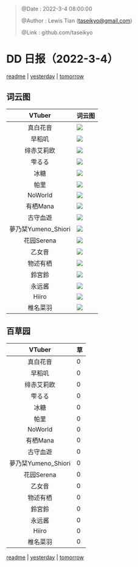 > @Date    : 2022-3-4 08:00:00
>
> @Author  : Lewis Tian (taseikyo@gmail.com)
>
> @Link    : github.com/taseikyo

# DD 日报（2022-3-4）

[readme](../README.md) | [yesterday](2022-3-3.md) | [tomorrow](2022-3-5.md)

## 词云图

|VTuber|词云图|
|:-:|-|
|真白花音|![](../../images/daily/21402309_2022-3-4_purge_wordcloud.png)|
|早稻叽|![](../../images/daily/41682_2022-3-4_purge_wordcloud.png)|
|绯赤艾莉欧|![](../../images/daily/21396545_2022-3-4_purge_wordcloud.png)|
|雫るる|![](../../images/daily/21013446_2022-3-4_purge_wordcloud.png)|
|冰糖|![](../../images/daily/876396_2022-3-4_purge_wordcloud.png)|
|帕里|![](../../images/daily/4895312_2022-3-4_purge_wordcloud.png)|
|NoWorld|![](../../images/daily/21448649_2022-3-4_purge_wordcloud.png)|
|有栖Mana|![](../../images/daily/6542258_2022-3-4_purge_wordcloud.png)|
|古守血遊|![](../../images/daily/8725120_2022-3-4_purge_wordcloud.png)|
|夢乃栞Yumeno_Shiori|![](../../images/daily/14052636_2022-3-4_purge_wordcloud.png)|
|花园Serena|![](../../images/daily/14327465_2022-3-4_purge_wordcloud.png)|
|乙女音|![](../../images/daily/21320551_2022-3-4_purge_wordcloud.png)|
|物述有栖|![](../../images/daily/21449083_2022-3-4_purge_wordcloud.png)|
|鈴宮鈴|![](../../images/daily/21685677_2022-3-4_purge_wordcloud.png)|
|永远酱|![](../../images/daily/21701071_2022-3-4_purge_wordcloud.png)|
|Hiiro|![](../../images/daily/21919321_2022-3-4_purge_wordcloud.png)|
|椎名菜羽|![](../../images/daily/22347054_2022-3-4_purge_wordcloud.png)|

## 百草园

|VTuber|草|
|:-:|-|
|真白花音|0|
|早稻叽|0|
|绯赤艾莉欧|0|
|雫るる|0|
|冰糖|0|
|帕里|0|
|NoWorld|0|
|有栖Mana|0|
|古守血遊|0|
|夢乃栞Yumeno_Shiori|0|
|花园Serena|0|
|乙女音|0|
|物述有栖|0|
|鈴宮鈴|0|
|永远酱|0|
|Hiiro|0|
|椎名菜羽|0|

[readme](../README.md) | [yesterday](2022-3-3.md) | [tomorrow](2022-3-5.md)
